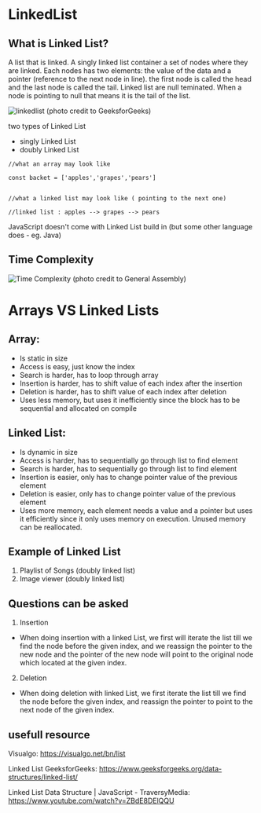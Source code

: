# LinkedList

## What is Linked List?
A list that is linked. 
A singly linked list container a set of nodes where they are linked. Each nodes has two elements: the value of the data and a pointer (reference to the next node in line).
the first node is called the head and the last node is called the tail.
Linked list are null teminated. When a node is pointing to null that means it is the tail of the list.

![linkedlist](https://media.geeksforgeeks.org/wp-content/cdn-uploads/gq/2013/03/Linkedlist.png)
(photo credit to GeeksforGeeks)


two types of Linked List
 - singly Linked List
 - doubly Linked List

```
//what an array may look like

const backet = ['apples','grapes','pears']


//what a linked list may look like ( pointing to the next one)

//linked list : apples --> grapes --> pears

```
JavaScript doesn't come with Linked List build in (but some other language does - eg. Java)

## Time Complexity
![Time Complexity](https://i.imgur.com/KubudB1.png)
(photo credit to General Assembly)

# Arrays VS Linked Lists
## Array:
- Is static in size
- Access is easy, just know the index
- Search is harder, has to loop through array
- Insertion is harder, has to shift value of each index after the insertion
- Deletion is harder, has to shift value of each index after deletion
- Uses less memory, but uses it inefficiently since the block has to be sequential and allocated on compile

## Linked List:
- Is dynamic in size
- Access is harder, has to sequentially go through list to find element
- Search is harder, has to sequentially go through list to find element
- Insertion is easier, only has to change pointer value of the previous element
- Deletion is easier, only has to change pointer value of the previous element
- Uses more memory, each element needs a value and a pointer but uses it efficiently since it only uses memory on execution. Unused memory can be reallocated.

## Example of Linked List

1. Playlist of Songs (doubly linked list)
2. Image viewer (doubly linked list)

## Questions can be asked 

1. Insertion
  - When doing insertion with a linked List, we first will iterate the list till we find the node before the given index, and we reassign the pointer to the new node and the pointer of the new node will point to the original node which located at the given index.
2. Deletion
 - When doing deletion with linked List, we first iterate the list till we find the node before the given index, and reassign the pointer to point to the next node of the given index. 



## usefull resource

Visualgo: https://visualgo.net/bn/list

Linked List GeeksforGeeks: https://www.geeksforgeeks.org/data-structures/linked-list/

Linked List Data Structure | JavaScript - TraversyMedia:
https://www.youtube.com/watch?v=ZBdE8DElQQU


